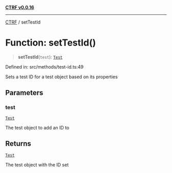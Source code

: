 [**CTRF v0.0.16**](../README.md)

***

[CTRF](../README.md) / setTestId

# Function: setTestId()

> **setTestId**(`test`): [`Test`](../interfaces/Test.md)

Defined in: src/methods/test-id.ts:49

Sets a test ID for a test object based on its properties

## Parameters

### test

[`Test`](../interfaces/Test.md)

The test object to add an ID to

## Returns

[`Test`](../interfaces/Test.md)

The test object with the ID set
